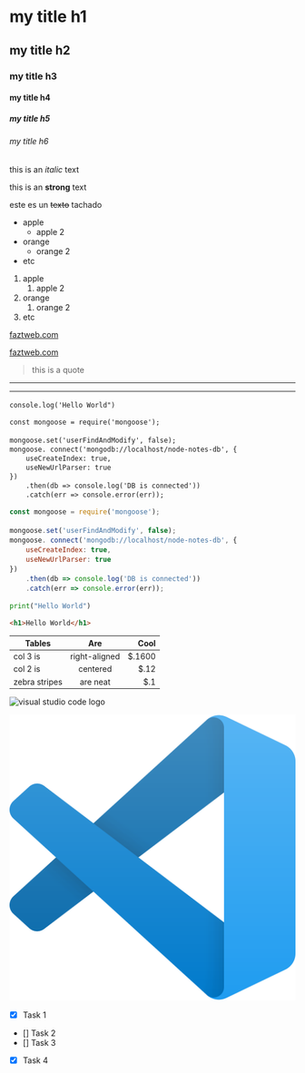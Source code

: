 <!-- HEADINGS -->
# my title h1
## my title h2
### my title h3
#### my title h4
##### my title h5
###### my title h6

<!-- italic-->
this is an *italic* text

<!-- strong-->
this is an **strong** text

<!-- strikethrough -->
este es un ~~texto~~ tachado

<!-- UL -->
* apple
    * apple 2
* orange
    * orange 2
* etc

1. apple
    1. apple 2
2. orange
    1. orange 2
3. etc

<!-- UL -->
[faztweb.com](https://www.faztweb.com)

[faztweb.com](https://www.faztweb.com "Custom Title")

<!-- Poner una cita -->
> this is a quote

<!-- Hacer separaciones -->
---
___

<!-- Poner linea de codigo o bloque de codigo -->
`console.log('Hello World")`

```
const mongoose = require('mongoose');

mongoose.set('userFindAndModify', false);
mongoose. connect('mongodb://localhost/node-notes-db', {
    useCreateIndex: true,
    useNewUrlParser: true
})
    .then(db => console.log('DB is connected'))
    .catch(err => console.error(err));
```

```javascript
const mongoose = require('mongoose');

mongoose.set('userFindAndModify', false);
mongoose. connect('mongodb://localhost/node-notes-db', {
    useCreateIndex: true,
    useNewUrlParser: true
})
    .then(db => console.log('DB is connected'))
    .catch(err => console.error(err));
```

```python
print("Hello World")
```

```html
<h1>Hello World</h1>
```

<!-- Tablas -->
|Tables         |Are          | Cool  |
|-------------- |:-----------:| -----:|
|col 3 is       |right-aligned| $.1600|
|col 2 is       |centered     |   $.12|
|zebra stripes  |are neat     |    $.1|

<!-- Imagen -->
![visual studio code logo](https://upload.wikimedia.org/wikipedia/commons/thumb/9/9a/Visual_Studio_Code_1.35_icon.svg/1200px-Visual_Studio_Code_1.35_icon.svg.png)

![visual studio code logo](logo.png "vscode logo")

<!-- GITHUB MARKDOWN-->
* [x] Task 1
* [] Task 2
* [] Task 3
* [x] Task 4